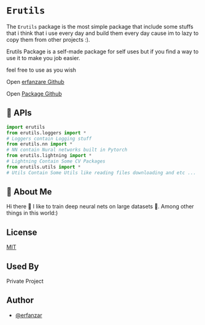 # `Erutils`

The `Erutils` package is the most simple package that include some stuffs that i think that i use every day and build
them every day cause im to lazy to copy them from other projects :).

Erutils Package is a self-made package for self uses but if you find a way to use it to make you job easier.

feel free to use as you wish

Open [erfanzare Github](https://github.com/erfanzar/)

Open [Package Github](https://github.com/erfanzar/Erutils)

## 🚀 APIs

```python
import erutils
from erutils.loggers import *
# Loggers contain Logging stuff
from erutils.nn import *
# NN contain Nural networks built in Pytorch
from erutils.lightning import *
# Lightning Contain Some CV Packages
from erutils.utils import *
# Utils Contain Some Utils like reading files downloading and etc ...
```

## 🚀 About Me

Hi there 👋
I like to train deep neural nets on large datasets 🧠.
Among other things in this world:)

## License

[MIT](https://choosealicense.com/licenses/mit/)

## Used By

Private Project

## Author

- [@erfanzar](https://www.github.com/erfanzar)